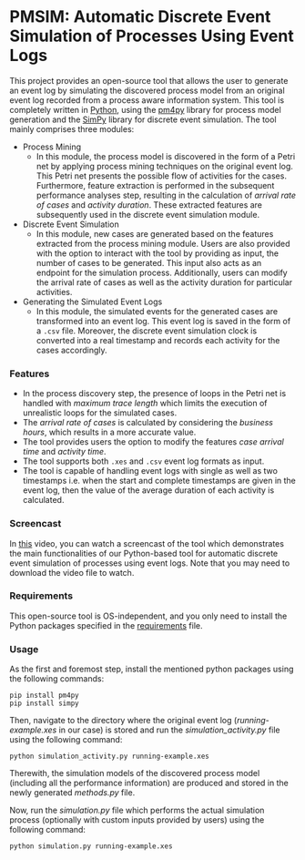 # PMSIM: Automatic Discrete Event Simulation of Processes Using Event Logs
This project provides an open-source tool that allows the user to generate an event log by simulating the discovered process model from an original event log recorded from a process aware information system. This tool is completely written in [Python](https://www.python.org/), using the [pm4py](http://pm4py.org/) library for process model generation and the [SimPy](https://pypi.org/project/simpy/) library for discrete event simulation. The tool mainly comprises three modules:
* Process Mining
  - In this module, the process model is discovered in the form of a Petri net by applying process mining techniques on the original event log. This Petri net presents the possible flow of activities for the cases. Furthermore, feature extraction is performed in the subsequent performance analyses step, resulting in the calculation of _arrival rate of cases_ and _activity duration_. These extracted features are subsequently used in the discrete event simulation module.
* Discrete Event Simulation
  - In this module, new cases are generated based on the features extracted from the process mining module. Users are also provided with the option to interact with the tool by providing as input, the number of cases to be generated. This input also acts as an endpoint for the simulation process. Additionally, users can modify the arrival rate of cases as well as the activity duration for particular activities.
 * Generating the Simulated Event Logs
   - In this module, the simulated events for the generated cases are transformed into an event log. This event log is saved in the form of a ```.csv``` file. Moreover, the discrete event simulation clock is converted into a real timestamp and records each activity for the cases accordingly.

  ### Features 
  * In the process discovery step, the presence of loops in the Petri net is handled with _maximum trace length_ which limits the execution of unrealistic loops for the simulated cases.
  * The _arrival rate of cases_ is calculated by considering the _business hours_, which results in a more accurate value.
  * The tool provides users the option to modify the features _case arrival time_ and _activity time_.
  * The tool supports both ```.xes``` and ```.csv``` event log formats as input.
  * The tool is capable of handling event logs with single as well as two timestamps i.e. when the start and complete timestamps are given in the event log, then the value of the average duration of each activity is calculated.
  
  ### Screencast
  In [this](https://link.com) video, you can watch a screencast of the tool which demonstrates the main functionalities of our Python-based tool for automatic discrete event simulation of processes using event logs. Note that you may need to download the video file to watch. 
 
  ### Requirements
  This open-source tool is OS-independent, and you only need to install the Python packages specified in the [requirements](https://github.com/mbafrani/AutomaticProcessSimulation/blob/master/requirements) file.
  
  ### Usage
  As the first and foremost step, install the mentioned python packages using the following commands:
  
  ```shell
  pip install pm4py
  pip install simpy
  ```
  
  Then, navigate to the directory where the original event log (_running-example.xes_ in our case) is stored and run the _simulation_activity.py_ file using the following command:
  
  ```shell
  python simulation_activity.py running-example.xes
  ```

  Therewith, the simulation models of the discovered process model (including all the performance information) are produced and stored in the newly generated _methods.py_ file.
  
  Now, run the _simulation.py_ file which performs the actual simulation process (optionally with custom inputs provided by users) using the following command:
  
  ```shell
  python simulation.py running-example.xes
  ```